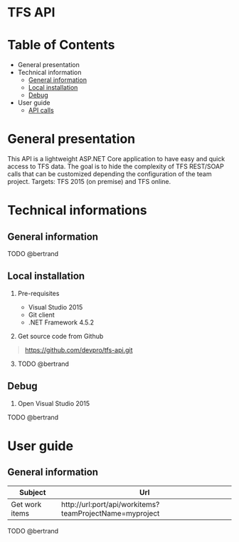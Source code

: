 TFS API
==============================

# Table of Contents
* General presentation
* Technical information
    * [General information](#chapter-2-1)
    * [Local installation](#chapter-2-2)
    * [Debug](#chapter-2-3)
* User guide
    * [API calls](#chapter-3-1)

# General presentation

This API is a lightweight ASP.NET Core application to have easy and quick access to TFS data.
The goal is to hide the complexity of TFS REST/SOAP calls that can be customized depending the configuration of the team project.
Targets: TFS 2015 (on premise) and TFS online.

# Technical informations

## General information <a id="chapter-2-1"></a>

TODO @bertrand

## Local installation <a id="chapter-2-2"></a>

1. Pre-requisites
    - Visual Studio 2015
    - Git client
    - .NET Framework 4.5.2

2. Get source code from Github
> https://github.com/devpro/tfs-api.git

3. TODO @bertrand

## Debug <a id="chapter-2-3"></a>

1. Open Visual Studio 2015

TODO @bertrand

# User guide

## General information <a id="chapter-3-1"></a>

Subject | Url
------------ | -------------
Get work items | http://url:port/api/workitems?teamProjectName=myproject

TODO @bertrand
